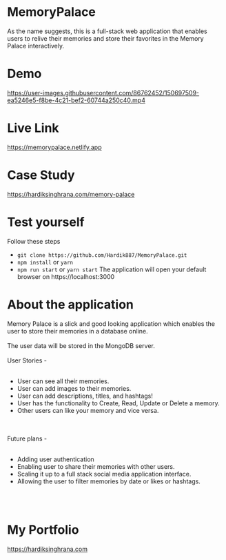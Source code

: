 # MemoryPalace
As the name suggests, this is a full-stack web application that enables users to relive their memories and store their favorites in the Memory Palace interactively.

# Demo


https://user-images.githubusercontent.com/86762452/150697509-ea5246e5-f8be-4c21-bef2-60744a250c40.mp4



# Live Link
https://memorypalace.netlify.app

# Case Study
https://hardiksinghrana.com/memory-palace

# Test yourself
Follow these steps
<ul>
<li><code>git clone https://github.com/Hardik887/MemoryPalace.git</code></li>
<li><code>npm install</code> or <code>yarn</code>
<li><code>npm run start</code> or <code>yarn start</code>
The application will open your default browser on https://localhost:3000
</ul>

# About the application

Memory Palace is a slick and good looking application which enables the user to store their memories in a database online.
<br></br>
The user data will be stored in the MongoDB server.
<br></br>
User Stories - 
<br></br>
<ul>
<li>User can see all their memories.</li>
<li>User can add images to their memories.</li>
<li>User can add descriptions, titles, and hashtags!</li>
<li>User has the functionality to Create, Read, Update or Delete a memory.</li>
<li>Other users can like your memory and vice versa. </li>
</ul>
<br></br>
Future plans - 
<br></br>
<ul>
<li>Adding user authentication</li>
<li>Enabling user to share their memories with other users.</li>
<li>Scaling it up to a full stack social media application interface.</li>
<li>Allowing the user to filter memories by date or likes or hashtags.</li>
</ul>
<br></br>

# My Portfolio
https://hardiksinghrana.com
